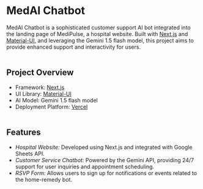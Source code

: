 # MedAI Chatbot<br>

MedAI Chatbot is a sophisticated customer support AI bot integrated into the landing page of MediPulse, a hospital website. Built with [Next.js](https://nextjs.org/) and [Material-UI](https://mui.com/), and leveraging the Gemini 1.5 flash model, this project aims to provide enhanced support and interactivity for users.<br><br>

## Project Overview<br>

- Framework: [Next.js](https://nextjs.org/)<br>
- UI Library: [Material-UI](https://mui.com/)<br>
- AI Model: Gemini 1.5 flash model<br>
- Deployment Platform: [Vercel](https://vercel.com/)<br><br>

## Features<br>

- *Hospital Website:* Developed using Next.js and integrated with Google Sheets API.<br>
- *Customer Service Chatbot:* Powered by the Gemini API, providing 24/7 support for user inquiries and appointment scheduling.<br>
- *RSVP Form:* Allows users to sign up for notifications or events related to the home-remedy bot.<br><br>



 
